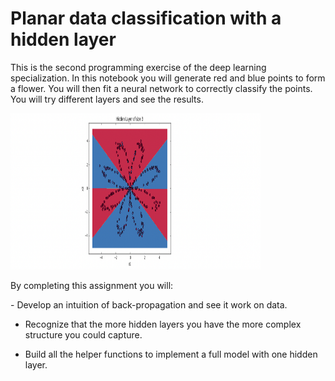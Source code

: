 <h1>Planar data classification with a hidden layer</h1>

<p>This is the second programming exercise of the deep learning specialization.
 In this notebook you will generate red and blue points to form a flower.
 You will then fit a neural network to correctly classify the points.
 You will try different layers and see the results.</p>

 <img src="images/Capture1.png" width="400" height="250">

 <p>By completing this assignment you will:</p>
 - Develop an intuition of back-propagation and see it work on data.

 - Recognize that the more hidden layers you have the more complex structure you could capture.

 - Build all the helper functions to implement a full model with one hidden layer.
